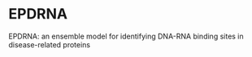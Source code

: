 # EPDRNA
EPDRNA: an ensemble model for identifying DNA-RNA binding sites in disease-related proteins
